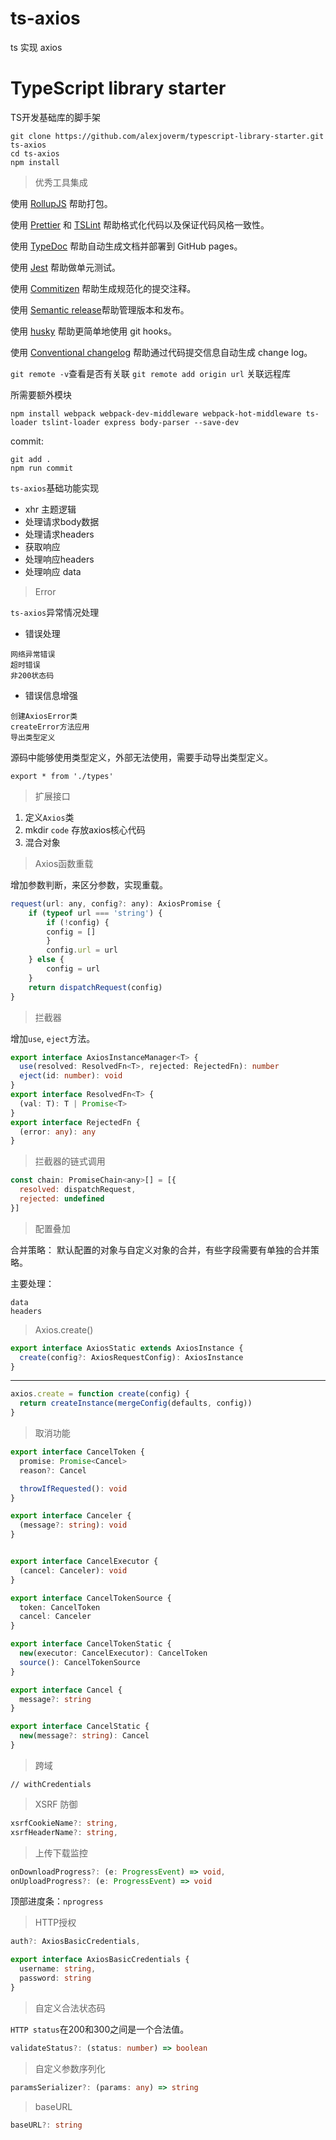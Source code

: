 # ts-axios
ts 实现 axios

# TypeScript library starter

TS开发基础库的脚手架

```
git clone https://github.com/alexjoverm/typescript-library-starter.git ts-axios
cd ts-axios
npm install
```
> 优秀工具集成

使用 [RollupJS](https://rollupjs.org/guide/en/) 帮助打包。

使用 [Prettier](https://github.com/prettier/prettier) 和 [TSLint](https://palantir.github.io/tslint/) 帮助格式化代码以及保证代码风格一致性。

使用 [TypeDoc](https://typedoc.org/) 帮助自动生成文档并部署到 GitHub pages。

使用 [Jest](https://jestjs.io/) 帮助做单元测试。

使用 [Commitizen](https://github.com/commitizen/cz-cli) 帮助生成规范化的提交注释。

使用 [Semantic release](https://github.com/semantic-release/semantic-release )帮助管理版本和发布。

使用 [husky](https://github.com/typicode/husky) 帮助更简单地使用 git hooks。

使用 [Conventional changelog](https://github.com/conventional-changelog/conventional-changelog) 帮助通过代码提交信息自动生成 change log。

`git remote -v`查看是否有关联
`git remote add origin url` 关联远程库

所需要额外模块
```
npm install webpack webpack-dev-middleware webpack-hot-middleware ts-loader tslint-loader express body-parser --save-dev
```

commit:
```
git add .
npm run commit
```

`ts-axios`基础功能实现
- xhr 主题逻辑
- 处理请求body数据
- 处理请求headers
- 获取响应
- 处理响应headers
- 处理响应 data

> Error

`ts-axios`异常情况处理
- 错误处理
```
网络异常错误
超时错误
非200状态码
```
- 错误信息增强
```
创建AxiosError类
createError方法应用
导出类型定义
```


源码中能够使用类型定义，外部无法使用，需要手动导出类型定义。
```
export * from './types'
```

> 扩展接口

1. 定义`Axios`类
2. mkdir `code` 存放axios核心代码
3. 混合对象

> Axios函数重载

增加参数判断，来区分参数，实现重载。

```javascript
request(url: any, config?: any): AxiosPromise {
    if (typeof url === 'string') {
        if (!config) {
        config = []
        }
        config.url = url
    } else {
        config = url
    }
    return dispatchRequest(config)
}
```
> 拦截器

增加`use`, `eject`方法。

```typescript
export interface AxiosInstanceManager<T> {
  use(resolved: ResolvedFn<T>, rejected: RejectedFn): number
  eject(id: number): void
}
export interface ResolvedFn<T> {
  (val: T): T | Promise<T>
}
export interface RejectedFn {
  (error: any): any
}
```

> 拦截器的链式调用

```javascript
const chain: PromiseChain<any>[] = [{
  resolved: dispatchRequest,
  rejected: undefined
}]
```

> 配置叠加

合并策略：
默认配置的对象与自定义对象的合并，有些字段需要有单独的合并策略。

主要处理：
```
data
headers
```

> Axios.create()

```typescript
export interface AxiosStatic extends AxiosInstance {
  create(config?: AxiosRequestConfig): AxiosInstance
}
```
-----
```typescript
axios.create = function create(config) {
  return createInstance(mergeConfig(defaults, config))
}
```

> 取消功能

```typescript
export interface CancelToken {
  promise: Promise<Cancel>
  reason?: Cancel

  throwIfRequested(): void
}

export interface Canceler {
  (message?: string): void
}


export interface CancelExecutor {
  (cancel: Canceler): void  
}

export interface CancelTokenSource {
  token: CancelToken
  cancel: Canceler
}

export interface CancelTokenStatic {
  new(executor: CancelExecutor): CancelToken
  source(): CancelTokenSource
}

export interface Cancel {
  message?: string
}

export interface CancelStatic {
  new(message?: string): Cancel
}
```

> 跨域

```
// withCredentials
```

> XSRF 防御

```typescript
xsrfCookieName?: string,
xsrfHeaderName?: string,
```

> 上传下载监控

```typescript
onDownloadProgress?: (e: ProgressEvent) => void,
onUploadProgress?: (e: ProgressEvent) => void
```

顶部进度条：`nprogress`

> HTTP授权

```typescript
auth?: AxiosBasicCredentials,

export interface AxiosBasicCredentials {
  username: string,
  password: string
}
```

> 自定义合法状态码

`HTTP status`在200和300之间是一个合法值。

```typescript
validateStatus?: (status: number) => boolean
```

> 自定义参数序列化

```typescript
paramsSerializer?: (params: any) => string
```

> baseURL

```typescript
baseURL?: string
```
